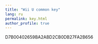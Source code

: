 ```yaml
---
title: "Wii U common key"
lang: ru
permalink: key.html
author_profile: true
---
```



D7B00402659BA2ABD2CB0DB27FA2B656